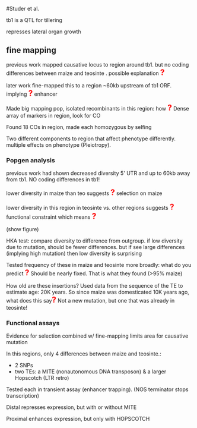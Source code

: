 #Studer et al.

tb1 is a QTL for tillering

represses lateral organ growth

## fine mapping

previous work mapped causative locus to region around tb1. but no coding differences between maize and teosinte . possible explanation <strong style="font-size: 150%; color: red;">?</strong>

later work fine-mapped this to a region  ~60kb upstream of tb1 ORF. implying <strong style="font-size: 150%; color: red;">?</strong> enhancer

Made big mapping pop, isolated recombinants in this region: how <strong style="font-size: 150%; color: red;">?</strong> Dense array of markers in region, look for CO

Found 18 COs in region, made each homozygous by selfing

Two different components to region that affect phenotype differently. multiple effects on phenotype (Pleiotropy).

### Popgen analysis

previous work had shown decreased diversity 5' UTR and up to 60kb away from tb1. NO coding differences in tb1!

lower diversity in maize than teo suggests <strong style="font-size: 150%; color: red;">?</strong> selection on maize

lower diversity in this region in teosinte vs. other regions suggests <strong style="font-size: 150%; color: red;">?</strong> functional constraint which means <strong style="font-size: 150%; color: red;">?</strong> 

(show figure)

HKA test: compare diversity to difference from outgroup. if low diversity due to mutation, should be fewer differences.  but if see large differences (implying high mutation) then low diversity is surprising

Tested frequency of these in maize and teosinte more broadly: what do you predict <strong style="font-size: 150%; color: red;">?</strong> Should be nearly fixed.  That is what they found (>95% maize)

How old are these insertions?  Used data from the sequence of the TE to estimate age: 20K years.  So since maize was domesticated 10K years ago, what does this say<strong style="font-size: 150%; color: red;">?</strong> Not a new mutation, but one that was already in teosinte!

### Functional assays

Evidence for selection combined w/ fine-mapping limits area for causative mutation

In this regions, only 4 differences between maize and teosinte.:

* 2 SNPs
* two TEs: a MITE (nonautonomous DNA transposon) & a larger Hopscotch (LTR retro)

Tested each in transient assay (enhancer trapping). (NOS terminator stops transcription)

Distal represses expression, but with or without MITE

Proximal enhances expression, but only with HOPSCOTCH






